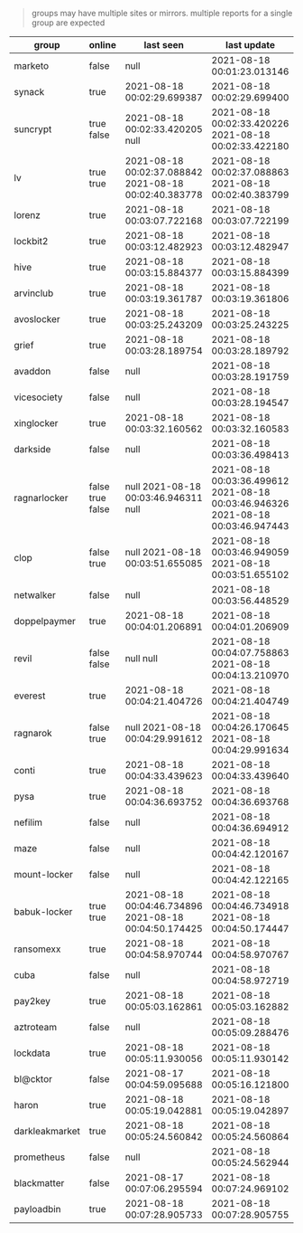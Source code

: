> groups may have multiple sites or mirrors. multiple reports for a single group are expected

| group | online | last seen  | last update |
|-------|--------|------------|-------------|
| marketo | false | null | 2021-08-18 00:01:23.013146 |
| synack | true | 2021-08-18 00:02:29.699387 | 2021-08-18 00:02:29.699400 |
| suncrypt | true false | 2021-08-18 00:02:33.420205 null | 2021-08-18 00:02:33.420226 2021-08-18 00:02:33.422180 |
| lv | true true | 2021-08-18 00:02:37.088842 2021-08-18 00:02:40.383778 | 2021-08-18 00:02:37.088863 2021-08-18 00:02:40.383799 |
| lorenz | true | 2021-08-18 00:03:07.722168 | 2021-08-18 00:03:07.722199 |
| lockbit2 | true | 2021-08-18 00:03:12.482923 | 2021-08-18 00:03:12.482947 |
| hive | true | 2021-08-18 00:03:15.884377 | 2021-08-18 00:03:15.884399 |
| arvinclub | true | 2021-08-18 00:03:19.361787 | 2021-08-18 00:03:19.361806 |
| avoslocker | true | 2021-08-18 00:03:25.243209 | 2021-08-18 00:03:25.243225 |
| grief | true | 2021-08-18 00:03:28.189754 | 2021-08-18 00:03:28.189792 |
| avaddon | false | null | 2021-08-18 00:03:28.191759 |
| vicesociety | false | null | 2021-08-18 00:03:28.194547 |
| xinglocker | true | 2021-08-18 00:03:32.160562 | 2021-08-18 00:03:32.160583 |
| darkside | false | null | 2021-08-18 00:03:36.498413 |
| ragnarlocker | false true false | null 2021-08-18 00:03:46.946311 null | 2021-08-18 00:03:36.499612 2021-08-18 00:03:46.946326 2021-08-18 00:03:46.947443 |
| clop | false true | null 2021-08-18 00:03:51.655085 | 2021-08-18 00:03:46.949059 2021-08-18 00:03:51.655102 |
| netwalker | false | null | 2021-08-18 00:03:56.448529 |
| doppelpaymer | true | 2021-08-18 00:04:01.206891 | 2021-08-18 00:04:01.206909 |
| revil | false false | null null | 2021-08-18 00:04:07.758863 2021-08-18 00:04:13.210970 |
| everest | true | 2021-08-18 00:04:21.404726 | 2021-08-18 00:04:21.404749 |
| ragnarok | false true | null 2021-08-18 00:04:29.991612 | 2021-08-18 00:04:26.170645 2021-08-18 00:04:29.991634 |
| conti | true | 2021-08-18 00:04:33.439623 | 2021-08-18 00:04:33.439640 |
| pysa | true | 2021-08-18 00:04:36.693752 | 2021-08-18 00:04:36.693768 |
| nefilim | false | null | 2021-08-18 00:04:36.694912 |
| maze | false | null | 2021-08-18 00:04:42.120167 |
| mount-locker | false | null | 2021-08-18 00:04:42.122165 |
| babuk-locker | true true | 2021-08-18 00:04:46.734896 2021-08-18 00:04:50.174425 | 2021-08-18 00:04:46.734918 2021-08-18 00:04:50.174447 |
| ransomexx | true | 2021-08-18 00:04:58.970744 | 2021-08-18 00:04:58.970767 |
| cuba | false | null | 2021-08-18 00:04:58.972719 |
| pay2key | true | 2021-08-18 00:05:03.162861 | 2021-08-18 00:05:03.162882 |
| aztroteam | false | null | 2021-08-18 00:05:09.288476 |
| lockdata | true | 2021-08-18 00:05:11.930056 | 2021-08-18 00:05:11.930142 |
| bl@cktor | false | 2021-08-17 00:04:59.095688 | 2021-08-18 00:05:16.121800 |
| haron | true | 2021-08-18 00:05:19.042881 | 2021-08-18 00:05:19.042897 |
| darkleakmarket | true | 2021-08-18 00:05:24.560842 | 2021-08-18 00:05:24.560864 |
| prometheus | false | null | 2021-08-18 00:05:24.562944 |
| blackmatter | false | 2021-08-17 00:07:06.295594 | 2021-08-18 00:07:24.969102 |
| payloadbin | true | 2021-08-18 00:07:28.905733 | 2021-08-18 00:07:28.905755 |
